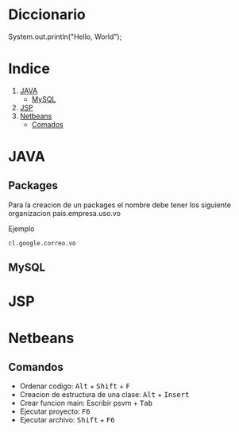 # Diccionario

System.out.println("Hello, World");

# Indice

1. [JAVA](#java)
   * [MySQL](#mysql)
2. [JSP](#jsp)
3. [Netbeans](#netbeans)
   * [Comados](#comandos)

# JAVA

## Packages

Para la creacion de un packages el nombre debe tener los siguiente organizacion pais.empresa.uso.vo

Ejemplo

`cl.google.correo.vo`

## MySQL

# JSP

# Netbeans

## Comandos

* Ordenar codigo: <kbd>Alt</kbd> + <kbd>Shift</kbd> + <kbd>F</kbd>
* Creacion de estructura de una clase: <kbd>Alt</kbd> + <kbd>Insert</kbd> 
* Crear funcion main: Escribir psvm + <kbd>Tab</kbd>
* Ejecutar proyecto: <kbd>F6</kbd>
* Ejecutar archivo: <kbd>Shift</kbd> + <kbd>F6</kbd>
